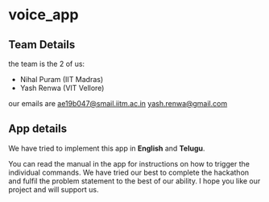 
# voice_app

## Team Details

the team is the 2 of us:
- Nihal Puram (IIT Madras)
- Yash Renwa (VIT Vellore)

our emails are
ae19b047@smail.iitm.ac.in
yash.renwa@gmail.com

## App details

We have tried to implement this app in **English** and **Telugu**.

You can read the manual in the app for instructions on how to trigger the individual commands. We have tried our best to complete the hackathon and fulfil the problem statement to the best of our ability. I hope you like our project and will support us.